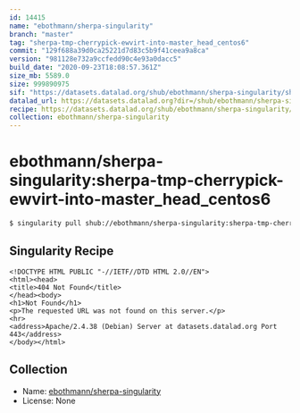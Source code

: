```yaml
---
id: 14415
name: "ebothmann/sherpa-singularity"
branch: "master"
tag: "sherpa-tmp-cherrypick-ewvirt-into-master_head_centos6"
commit: "129f688a39d0ca25221d7d83c5b9f41ceea9a8ca"
version: "981128e732a9ccfedd90c4e93a0dacc5"
build_date: "2020-09-23T18:08:57.361Z"
size_mb: 5589.0
size: 999890975
sif: "https://datasets.datalad.org/shub/ebothmann/sherpa-singularity/sherpa-tmp-cherrypick-ewvirt-into-master_head_centos6/2020-09-23-129f688a-981128e7/981128e732a9ccfedd90c4e93a0dacc5.sif"
datalad_url: https://datasets.datalad.org?dir=/shub/ebothmann/sherpa-singularity/sherpa-tmp-cherrypick-ewvirt-into-master_head_centos6/2020-09-23-129f688a-981128e7/
recipe: https://datasets.datalad.org/shub/ebothmann/sherpa-singularity/sherpa-tmp-cherrypick-ewvirt-into-master_head_centos6/2020-09-23-129f688a-981128e7/Singularity
collection: ebothmann/sherpa-singularity
---
```


# ebothmann/sherpa-singularity:sherpa-tmp-cherrypick-ewvirt-into-master_head_centos6

```bash
$ singularity pull shub://ebothmann/sherpa-singularity:sherpa-tmp-cherrypick-ewvirt-into-master_head_centos6
```

## Singularity Recipe

```singularity
<!DOCTYPE HTML PUBLIC "-//IETF//DTD HTML 2.0//EN">
<html><head>
<title>404 Not Found</title>
</head><body>
<h1>Not Found</h1>
<p>The requested URL was not found on this server.</p>
<hr>
<address>Apache/2.4.38 (Debian) Server at datasets.datalad.org Port 443</address>
</body></html>
```

## Collection

 - Name: [ebothmann/sherpa-singularity](https://github.com/ebothmann/sherpa-singularity)
 - License: None

